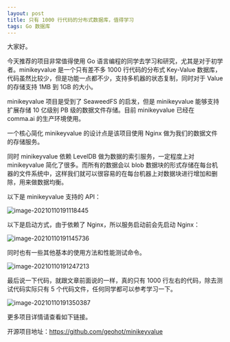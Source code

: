 ```yaml
---
layout: post
title: 只有 1000 行代码的分布式数据库，值得学习
tags: Go 数据库
---
```


大家好。

今天推荐的项目非常值得使用 Go 语言编程的同学去学习和研究，尤其是对于初学者。minikeyvalue 是一个只有差不多 1000 行代码的分布式 Key-Value 数据库，代码虽然比较少，但是功能一点都不少，支持多机器的状态复制，同时对于 Value 的存储支持 1MB 到 1GB 的大小。

minikeyvalue 项目是受到了 SeaweedFS 的启发，但是 minikeyvalue 能够支持扩展存储 10 亿级别 PB 级的数据文件存储。目前 minikeyvalue 已经在 comma.ai 的生产环境使用。

一个核心简化 minikeyvalue 的设计点是该项目使用 Nginx 做为我们的数据文件的存储服务。

同时 minikeyvalue 依赖 LevelDB 做为数据的索引服务，一定程度上对 minikeyvalue 简化了很多。而所有的数据会以 blob 数据块的形式存储在每台机器的文件系统中，这样我们就可以很容易的在每台机器上对数据块进行增加和删除，用来做数据均衡。

以下是 minikeyvalue 支持的 API：

![image-20210110191118445](https://7465-test-3c9b5e-books-1301492295.tcb.qcloud.la/images/compress_image-20210110191118445.png)

以下是启动方式，由于依赖了 Nginx，所以服务启动前会先启动 Nginx：

![image-20210110191145736](https://7465-test-3c9b5e-books-1301492295.tcb.qcloud.la/images/compress_image-20210110191145736.png)

同时也有一些其他基本的使用方法和性能测试命令。

![image-20210110191247213](https://7465-test-3c9b5e-books-1301492295.tcb.qcloud.la/images/compress_image-20210110191247213.png)

最后说一下代码，就跟文章前面说的一样，真的只有 1000 行左右的代码，除去测试代码实际只有 5 个代码文件，任何同学都可以参考学习一下。

![image-20210110191350387](https://7465-test-3c9b5e-books-1301492295.tcb.qcloud.la/images/compress_image-20210110191350387.png)

更多项目详情请查看如下链接。

开源项目地址：https://github.com/geohot/minikeyvalue
